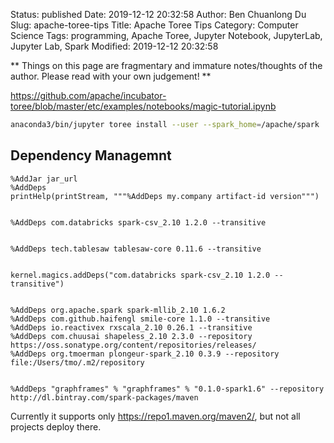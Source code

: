 Status: published
Date: 2019-12-12 20:32:58
Author: Ben Chuanlong Du
Slug: apache-toree-tips
Title: Apache Toree Tips
Category: Computer Science
Tags: programming, Apache Toree, Jupyter Notebook, JupyterLab, Jupyter Lab, Spark
Modified: 2019-12-12 20:32:58

**
Things on this page are
fragmentary and immature notes/thoughts of the author.
Please read with your own judgement!
**


<https://github.com/apache/incubator-toree/blob/master/etc/examples/notebooks/magic-tutorial.ipynb>


```bash
anaconda3/bin/jupyter toree install --user --spark_home=/apache/spark
```


## Dependency Managemnt

    %AddJar jar_url
    %AddDeps
    printHelp(printStream, """%AddDeps my.company artifact-id version""")


    %AddDeps com.databricks spark-csv_2.10 1.2.0 --transitive


    %AddDeps tech.tablesaw tablesaw-core 0.11.6 --transitive


    kernel.magics.addDeps("com.databricks spark-csv_2.10 1.2.0 --transitive")


    %AddDeps org.apache.spark spark-mllib_2.10 1.6.2
    %AddDeps com.github.haifengl smile-core 1.1.0 --transitive
    %AddDeps io.reactivex rxscala_2.10 0.26.1 --transitive
    %AddDeps com.chuusai shapeless_2.10 2.3.0 --repository https://oss.sonatype.org/content/repositories/releases/
    %AddDeps org.tmoerman plongeur-spark_2.10 0.3.9 --repository file:/Users/tmo/.m2/repository


    %AddDeps "graphframes" % "graphframes" % "0.1.0-spark1.6" --repository http://dl.bintray.com/spark-packages/maven


Currently it supports only https://repo1.maven.org/maven2/, but not all projects deploy there.